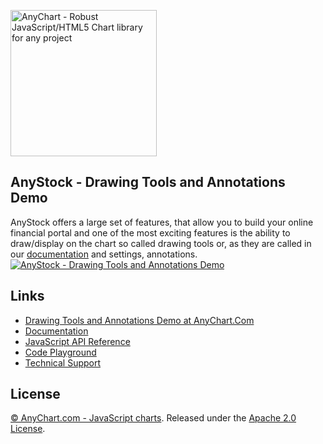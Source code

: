 [<img src="https://cdn.anychart.com/images/logo-transparent-segoe.png?2" width="234px" alt="AnyChart - Robust JavaScript/HTML5 Chart library for any project">](https://www.anychart.com)

## AnyStock - Drawing Tools and Annotations Demo
AnyStock offers a large set of features, that allow you to build your online financial portal and one of the most exciting features is the ability to draw/display on the chart so called drawing tools or, as they are called in our [documentation](http://docs.anychart.com/) and settings, annotations.
[<img src="https://static.anychart.com/images/github/anystock-drawing-tools-and-annotations-demo.png" alt="AnyStock - Drawing Tools and Annotations Demo">](http://www.anychart.com/products/anystock/drawing_tools/)

## Links
* [Drawing Tools and Annotations Demo at AnyChart.Com](https://www.anychart.com/solutions/drawing-tools/)
* [Documentation](https://docs.anychart.com)
* [JavaScript API Reference](https://api.anychart.com)
* [Code Playground](https://playground.anychart.com)
* [Technical Support](https://anychart.com/support)

## License
[© AnyChart.com - JavaScript charts](https://www.anychart.com). Released under the [Apache 2.0 License](https://github.com/anychart-solutions/anystock-drawing-tools-and-annotations-demo/blob/master/LICENSE).
